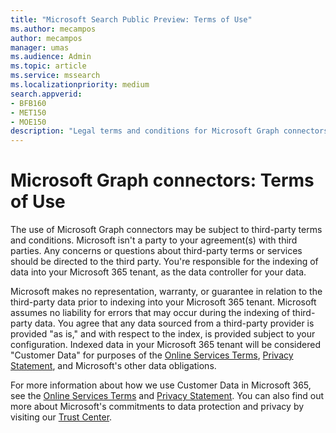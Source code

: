 ```yaml
---
title: "Microsoft Search Public Preview: Terms of Use"
ms.author: mecampos
author: mecampos
manager: umas
ms.audience: Admin
ms.topic: article
ms.service: mssearch
ms.localizationpriority: medium
search.appverid:
- BFB160
- MET150
- MOE150
description: "Legal terms and conditions for Microsoft Graph connectors public preview for Microsoft Search."
---
```

<!---Previous ms.author: anfowler --->

# Microsoft Graph connectors: Terms of Use

The use of Microsoft Graph connectors may be subject to third-party terms and conditions. Microsoft isn't a party to your agreement(s) with third parties. Any concerns or questions about third-party terms or services should be directed to the third party. You're responsible for the indexing of data into your Microsoft 365 tenant, as the data controller for your data.

Microsoft makes no representation, warranty, or guarantee in relation to the third-party data prior to indexing into your Microsoft 365 tenant.  Microsoft assumes no liability for errors that may occur during the indexing of third-party data.  You agree that any data sourced from a third-party provider is provided "as is," and with respect to the index, is provided subject to your configuration. Indexed data in your Microsoft 365 tenant will be considered "Customer Data" for purposes of the [Online Services Terms](http://www.microsoftvolumelicensing.com/Downloader.aspx?documenttype=OST&lang=English), [Privacy Statement](https://privacy.microsoft.com/privacystatement), and Microsoft's other data obligations.

For more information about how we use Customer Data in Microsoft 365, see the [Online Services Terms](http://www.microsoftvolumelicensing.com/Downloader.aspx?documenttype=OST&lang=English) and [Privacy Statement](https://privacy.microsoft.com/privacystatement). You can also find out more about Microsoft's commitments to data protection and privacy by visiting our [Trust Center](https://www.microsoft.com/trust-center).
